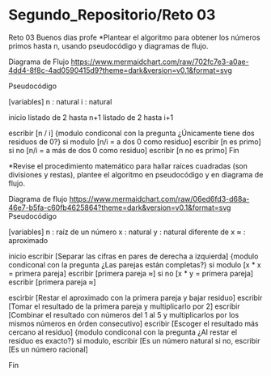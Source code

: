 # Segundo_Repositorio/Reto 03
Reto 03
Buenos dias profe
*Plantear el algoritmo para obtener los números primos hasta n, usando pseudocódigo y diagramas de flujo.

Diagrama de Flujo
https://www.mermaidchart.com/raw/702fc7e3-a0ae-4dd4-8f8c-4ad0590415d9?theme=dark&version=v0.1&format=svg

Pseudocódigo

[variables]
n : natural
i : natural

inicio
listado de 2 hasta n+1 
listado de 2 hasta i+1

escribir [n / i]
{modulo condiconal con la pregunta ¿Únicamente tiene dos residuos de 0?}
  si modulo [n/i = a dos 0 como residuo]
  escribir [n es primo]
  si no [n/i = a más de dos 0 como residuo]
   escribir [n no es primo]
Fin

*Revise el procedimiento matemático para hallar raíces cuadradas (son divisiones y restas), plantee el algoritmo en pseudocódigo y en diagrama de flujo.

Diagrama de flujo 
https://www.mermaidchart.com/raw/06ed6fd3-d68a-46e7-b5fa-c60fb4625864?theme=dark&version=v0.1&format=svg
Pseudocódigo

[variables]
n : raíz de un número 
x : natural
y : natural diferente de x
≈ : aproximado

inicio
escribir [Separar las cifras en pares de derecha a izquierda]
{modulo condiconal con la pregunta ¿Las parejas están completas?}
  si modulo [x * x = primera pareja]
  escribir [primera pareja ≈]
  si no [x * y = primera pareja]
   escribir [primera pareja ≈]
   
escirbir [Restar el aproximado con la primera pareja y bajar residuo]
escribir [Tomar el resultado de la primera pareja y multiplicarlo por 2]
escribir [Combinar el resultado con números del 1 al 5 y multiplicarlos por los mismos números en órden consecutivo]
escribir [Escoger el resultado más cercano al residuo]
{modulo condiconal con la pregunta ¿Al restar el residuo es exacto?}
  si modulo, escribir [Es un número natural
  si no, escribir [Es un número racional]

Fin
